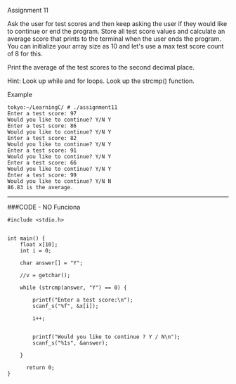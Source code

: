 Assignment 11

Ask the user for test scores and then keep asking the user if they would like to continue or end the program. Store all test score values and calculate an average score that prints to the terminal when the user ends the program. You can initialize your array size as 10 and let's use a max test score count of 8 for this.

Print the average of the test scores to the second decimal place.

Hint: Look up while and for loops. Look up the strcmp() function.

Example

```
tokyo:~/LearningC/ # ./assignment11                                 
Enter a test score: 97
Would you like to continue? Y/N Y
Enter a test score: 86
Would you like to continue? Y/N Y
Enter a test score: 82
Would you like to continue? Y/N Y
Enter a test score: 91
Would you like to continue? Y/N Y
Enter a test score: 66
Would you like to continue? Y/N Y
Enter a test score: 99
Would you like to continue? Y/N N
86.83 is the average.
```

------

###CODE - NO Funciona

```
#include <stdio.h>


int main() {
    float x[10];
    int i = 0;
    
    char answer[] = "Y";

    //v = getchar();

    while (strcmp(answer, "Y") == 0) {
        
        printf("Enter a test score:\n");
        scanf_s("%f", &x[i]);

        i++;


        printf("Would you like to continue ? Y / N\n");
        scanf_s("%1s", &answer);

    }
    
      return 0;
}
```

